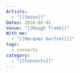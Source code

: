 ```yaml
---
Artists:
  - "[[Smino]]"
Dates: 2016-08-02
Venue: "[[Rough Trade]]"
With me:
  - "[[Marques Gartrell]]"
tags:
  - concerts
category:
  - "[[Concerts]]"
---
```

